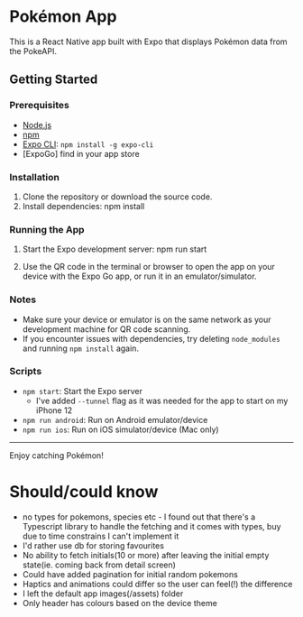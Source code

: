 # Pokémon App
This is a React Native app built with Expo that displays Pokémon data from the PokeAPI.

## Getting Started

### Prerequisites
- [Node.js](https://nodejs.org/)
- [npm](https://www.npmjs.com/)
- [Expo CLI](https://docs.expo.dev/get-started/installation/): `npm install -g expo-cli`
- [ExpoGo] find in your app store

### Installation
1. Clone the repository or download the source code.
2. Install dependencies:
   npm install

### Running the App
1. Start the Expo development server:
   npm run start
   
2. Use the QR code in the terminal or browser to open the app on your device with the Expo Go app, or run it in an emulator/simulator.

### Notes
- Make sure your device or emulator is on the same network as your development machine for QR code scanning.
- If you encounter issues with dependencies, try deleting `node_modules` and running `npm install` again.

### Scripts
- `npm start`: Start the Expo server
    - I've added `--tunnel` flag as it was needed for the app to start on my iPhone 12
- `npm run android`: Run on Android emulator/device
- `npm run ios`: Run on iOS simulator/device (Mac only)

---

Enjoy catching Pokémon!


# Should/could know
- no types for pokemons, species etc - I found out that there's a Typescript library to handle the fetching and it comes with types, buy due to time constrains I can't implement it
- I'd rather use db for storing favourites
- No ability to fetch initials(10 or more) after leaving the initial empty state(ie. coming back from detail screen)
- Could have added pagination for initial random pokemons
- Haptics and animations could differ so the user can feel(!) the difference
- I left the default app images(/assets) folder
- Only header has colours based on the device theme